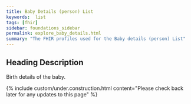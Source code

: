 ```yaml
---
title: Baby Details (person) List
keywords:  list
tags: [fhir]
sidebar: foundations_sidebar
permalink: explore_baby_details.html
summary: "The FHIR profiles used for the Baby details (person) List"
---
```

## Heading Description ##
Birth details of the baby.


{% include custom/under.construction.html content="Please check back later for any updates to this page" %}

